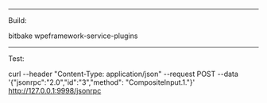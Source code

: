 -----------------
Build:

bitbake wpeframework-service-plugins

-----------------
Test:

curl --header "Content-Type: application/json" --request POST --data '{"jsonrpc":"2.0","id":"3","method": "CompositeInput.1."}' http://127.0.0.1:9998/jsonrpc

